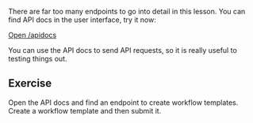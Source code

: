 There are far too many endpoints to go into detail in this lesson. You can find API docs in the user interface, try it
now:

[Open /apidocs](https://[[HOST_SUBDOMAIN]]-2746-[[KATACODA_HOST]].environments.katacoda.com/apidocs)

You can use the API docs to send API requests, so it is really useful to testing things out.

## Exercise

Open the API docs and find an endpoint to create workflow templates. Create a workflow template and then submit it. 